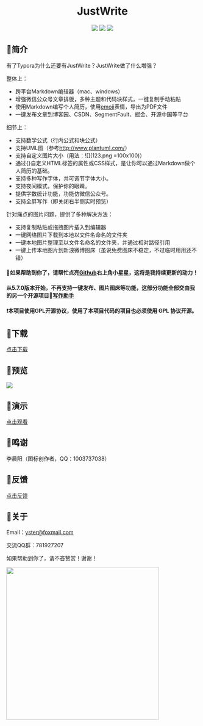 <div align="center">
<h1>JustWrite</h1>
<img src="https://img.shields.io/github/license/ystcode/JustWrite"/>
<img src="https://img.shields.io/static/v1?label=electron&message=6.0.12&color="/>
<img src="https://img.shields.io/badge/platform-mac|window|linux-lightgrey.svg"/>
</div>

## 🚩简介

有了Typora为什么还要有JustWrite？JustWrite做了什么增强？

整体上：
- 跨平台Markdown编辑器（mac、windows）
- 增强微信公众号文章排版，多种主题和代码块样式，一键复制手动粘贴
- 使用Markdown编写个人简历，使用[emoji](http://m.fhdq.net/emoji/emojifuhao.html)表情，导出为PDF文件
- 一键发布文章到博客园、CSDN、SegmentFault、掘金、开源中国等平台

细节上：
- 支持数学公式（行内公式和块公式）
- 支持UML图（参考<http://www.plantuml.com/>）
- 支持自定义图片大小（用法：\![](123.png =100x100)）
- 通过{}自定义HTML标签的属性或CSS样式，是让你可以通过Markdown做个人简历的基础。
- 支持多种写作字体，并可调节字体大小。
- 支持夜间模式，保护你的眼睛。
- 提供字数统计功能，功能仿微信公众号。
- 支持全屏写作（即关闭右半侧实时预览）

针对痛点的图片问题，提供了多种解决方法：

- 支持复制粘贴或拖拽图片插入到编辑器
- 一键网络图片下载到本地以文件名命名的文件夹
- 一键本地图片整理至以文件名命名的文件夹，并通过相对路径引用
- 一键上传本地图片到新浪微博图床（虽说免费图床不稳定，不过临时用用还不错）

#### 📣如果帮助到你了，请帮忙点亮[Github](https://github.com/ystcode/JustWrite)右上角小星星，这将是我持续更新的动力！

#### 从5.7.0版本开始，不再支持一键发布、图片图床等功能，这部分功能全部交由我的另一个开源项目📝[写作助手](https://github.com/ystcode/BlogHelper)

#### ❗本项目使用GPL开源协议，使用了本项目代码的项目也必须使用 GPL 协议开源。

## 🚩下载

[点击下载](https://github.com/ystcode/JustWrite/releases)

## 🚩预览

![](https://i.loli.net/2020/01/19/Ad9yG6ljUTIo1aX.png)

## 🚩演示

[点击观看](https://www.bilibili.com/video/av78534183/)

## 🚩鸣谢

李晨阳（图标创作者，QQ：1003737038）

## 🚩反馈

[点击反馈](https://github.com/ystcode/JustWrite/issues)

## 🚩关于

Email：[yster@foxmail.com](mailto:yster@foxmail.com)

交流QQ群：781927207

如果帮助到你了，请不吝赞赏！谢谢！

<img src='https://i.loli.net/2020/01/13/pPoFNwT6fKCZQ2i.png' width="400px" />
